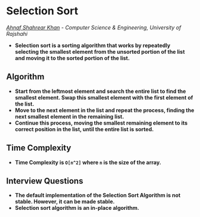# Selection Sort
*[Ahnaf Shahrear Khan](https://github.com/ahnafshahrear) - Computer Science & Engineering, University of Rajshahi*
- **Selection sort is a sorting algorithm that works by repeatedly selecting the smallest element from the unsorted portion of the list and moving it to the sorted portion of the list.**



## Algorithm
- **Start from the leftmost element and search the entire list to find the smallest element. Swap this smallest element with the first element of the list.**
- **Move to the next element in the list and repeat the process, finding the next smallest element in the remaining list.**
- **Continue this process, moving the smallest remaining element to its correct position in the list, until the entire list is sorted.**



## Time Complexity
- **Time Complexity is `O[n^2]` where `n` is the size of the array.**



## Interview Questions 
- **The default implementation of the Selection Sort Algorithm is not stable. However, it can be made stable.**
- **Selection sort algorithm is an in-place algorithm.**
